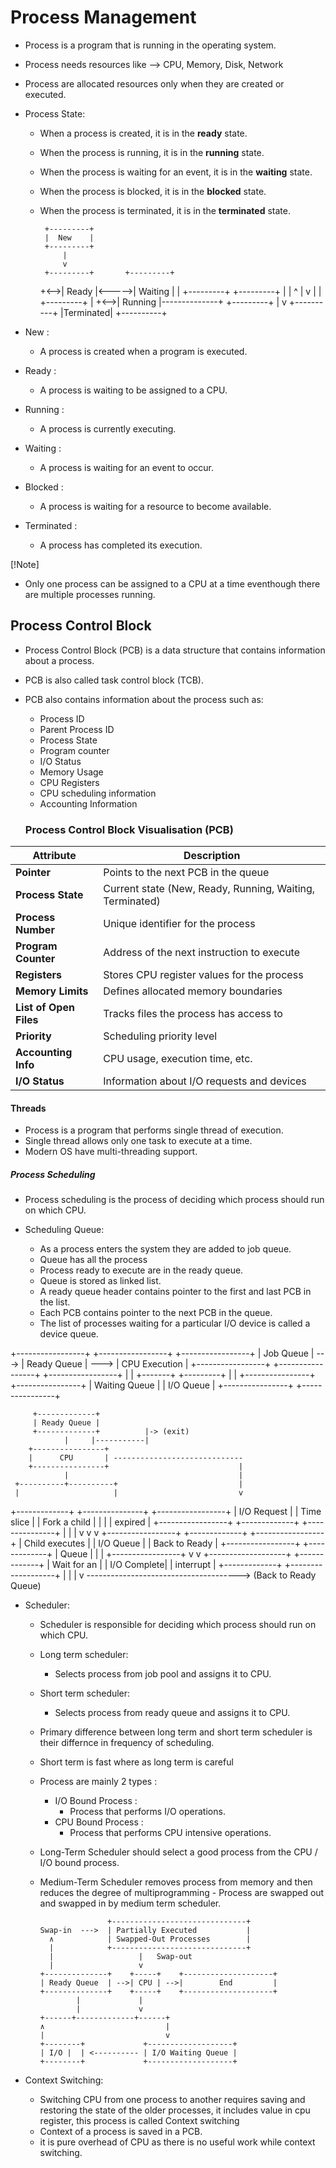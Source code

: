 # Process Management

- Process is a program that is running in the operating system.
- Process needs resources like --> CPU, Memory, Disk, Network
- Process are allocated resources only when they are created or executed.

- Process State:

  - When a process is created, it is in the **ready** state.
  - When the process is running, it is in the **running** state.
  - When the process is waiting for an event, it is in the **waiting** state.
  - When the process is blocked, it is in the **blocked** state.
  - When the process is terminated, it is in the **terminated** state.

         +---------+
         |  New    |
         +---------+
             |
             v
         +---------+       +---------+

    +<-->| Ready |<----->| Waiting |
    | +---------+ +---------+
    | | ^
    | v |
    | +---------+ |
    +<-->| Running |--------------+
    +---------+
    |
    v
    +----------+
    |Terminated|
    +----------+

- New :
  - A process is created when a program is executed.
- Ready :
  - A process is waiting to be assigned to a CPU.
- Running :
  - A process is currently executing.
- Waiting :
  - A process is waiting for an event to occur.
- Blocked :
  - A process is waiting for a resource to become available.
- Terminated :
  - A process has completed its execution.

[!Note]

- Only one process can be assigned to a CPU at a time eventhough there are multiple processes running.

## Process Control Block

- Process Control Block (PCB) is a data structure that contains information about a process.
- PCB is also called task control block (TCB).
- PCB also contains information about the process such as:

  - Process ID
  - Parent Process ID
  - Process State
  - Program counter
  - I/O Status
  - Memory Usage
  - CPU Registers
  - CPU scheduling information
  - Accounting Information

  ### Process Control Block Visualisation (PCB)

| Attribute              | Description                                              |
| ---------------------- | -------------------------------------------------------- |
| **Pointer**            | Points to the next PCB in the queue                      |
| **Process State**      | Current state (New, Ready, Running, Waiting, Terminated) |
| **Process Number**     | Unique identifier for the process                        |
| **Program Counter**    | Address of the next instruction to execute               |
| **Registers**          | Stores CPU register values for the process               |
| **Memory Limits**      | Defines allocated memory boundaries                      |
| **List of Open Files** | Tracks files the process has access to                   |
| **Priority**           | Scheduling priority level                                |
| **Accounting Info**    | CPU usage, execution time, etc.                          |
| **I/O Status**         | Information about I/O requests and devices               |

#### Threads

- Process is a program that performs single thread of execution.
- Single thread allows only one task to execute at a time.
- Modern OS have multi-threading support.

##### Process Scheduling

- Process scheduling is the process of deciding which process should run on which CPU.

- Scheduling Queue:
  - As a process enters the system they are added to job queue.
  - Queue has all the process
  - Process ready to execute are in the ready queue.
  - Queue is stored as linked list.
  - A ready queue header contains pointer to the first and last PCB in the list.
  - Each PCB contains pointer to the next PCB in the queue.
  - The list of processes waiting for a particular I/O device is called a device queue.

+-----------------+ +-----------------+ +-----------------+
| Job Queue | ---> | Ready Queue | ---> | CPU Execution |
+-----------------+ +-----------------+ +-----------------+
| |
+-------+ +---------+
| |
+----------------+ +----------------+
| Waiting Queue | | I/O Queue |
+----------------+ +----------------+

         +-------------+
         | Ready Queue |
         +-------------+          |-> (exit)
                |     |-----------|
        +----------------+
        |      CPU       | -----------------------------
        +----------------+                             |
                |                                      |
     +----------+----------+                           |
     |                     |                           v

+-------------+ +---------------+ +-----------------+
| I/O Request | | Time slice | | Fork a child |
| | | expired | +-----------------+
+-------------+ +---------------+ |
| | v
v v +-----------------+
+-------------+ +-----------------+ | Child executes |
| I/O Queue | | Back to Ready | +-----------------+
+-------------+ | Queue | |
| +-----------------+ v
v +-------------------+
+-------------+ | Wait for an |
| I/O Complete| | interrupt |
+-------------+ +-------------------+
| |
| v
--------------------------------------> (Back to Ready Queue)

- Scheduler:

  - Scheduler is responsible for deciding which process should run on which CPU.
  - Long term scheduler:
    - Selects process from job pool and assigns it to CPU.
  - Short term scheduler:
    - Selects process from ready queue and assigns it to CPU.
  - Primary difference between long term and short term scheduler is their differnce in frequency of scheduling.
  - Short term is fast where as long term is careful
  - Process are mainly 2 types :
    - I/O Bound Process :
      - Process that performs I/O operations.
    - CPU Bound Process :
      - Process that performs CPU intensive operations.
  - Long-Term Scheduler should select a good process from the CPU / I/O bound process.
  - Medium-Term Scheduler removes process from memory and then reduces the degree of multiprogramming - Process are swapped out and swapped in by medium term scheduler.

                       +------------------------------+
        Swap-in  --->  | Partially Executed           |
          ∧            | Swapped-Out Processes        |
          |            +------------------------------+
          |                   |   Swap-out
          |                   v
        +--------------+    +-----+    +--------------------+
        | Ready Queue  | -->| CPU | -->|        End         |
        +--------------+    +-----+    +--------------------+
                |             |
                |             v
        +------+-------------+------+
        ∧                           |
        |                           v
        +--------+             +-------------------+
        | I/O |  | <---------- | I/O Waiting Queue |
        +--------+             +-------------------+

- Context Switching:
  - Switching CPU from one process to another requires saving and restoring the state of the older processes, it includes value in cpu register, this process is called Context switching
  - Context of a process is saved in a PCB.
  - it is pure overhead of CPU as there is no useful work while context switching.

